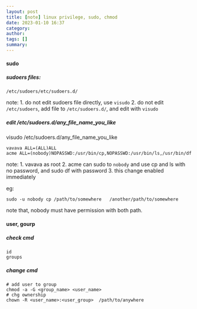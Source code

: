 ```yaml
---
layout: post
title: [note] linux privilege, sudo, chmod
date: 2023-01-10 16:37
category: 
author: 
tags: []
summary: 
---
```


#### sudo
##### sudoers files:
```
/etc/sudoers/etc/sudoers.d/
```
note:
	1. do not edit sudoers file directly, use `visudo`
	2. do not edit `/etc/sudoers`, add file to `/etc/sudoers.d/`, and edit with `visudo`

##### edit /etc/sudoers.d/any_file_name_you_like
visudo /etc/sudoers.d/any_file_name_you_like
```
vavava ALL=(ALL)ALL                                       
acme ALL=(nobody)NOPASSWD:/usr/bin/cp,NOPASSWD:/usr/bin/ls,/usr/bin/df
```
note:
	1. vavava as root
	2. acme can sudo to `nobody` and use cp and ls with no password, and sudo df with password
	3. this change enabled immediately


eg:
```
sudo -u nobody cp /path/to/somewhere   /another/path/to/somewhere
```
note that, nobody must have permission with both path.


#### user, gourp
##### check cmd
```
id
groups
```
##### change cmd
```
# add user to group
chmod -a -G <group_name> <user_name>
# chg ownership
chown -R <user_name>:<user_group>  /path/to/anywhere
```
